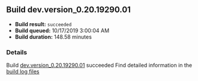 ## Build dev.version_0.20.19290.01
- **Build result:** `succeeded`
- **Build queued:** 10/17/2019 3:00:04 AM
- **Build duration:** 148.58 minutes
### Details
Build [dev.version_0.20.19290.01](https://winappstudio.visualstudio.com/web/build.aspx?pcguid=a4ef43be-68ce-4195-a619-079b4d9834c2&builduri=vstfs%3a%2f%2f%2fBuild%2fBuild%2f31483) succeeded
Find detailed information in the [build log files]()
